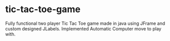 # tic-tac-toe-game
Fully functional two player Tic Tac Toe game made in java using JFrame and custom designed JLabels.
Implemented Automatic Computer move to play with.
